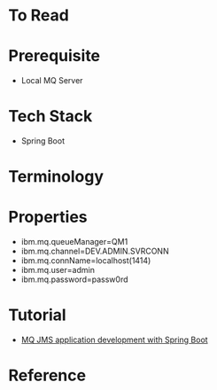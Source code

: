 # To Read

# Prerequisite
* Local MQ Server

# Tech Stack
* Spring Boot

# Terminology

# Properties
* ibm.mq.queueManager=QM1
* ibm.mq.channel=DEV.ADMIN.SVRCONN
* ibm.mq.connName=localhost(1414)
* ibm.mq.user=admin
* ibm.mq.password=passw0rd

# Tutorial
* [MQ JMS application development with Spring Boot](https://developer.ibm.com/tutorials/mq-jms-application-development-with-spring-boot/)


# Reference
